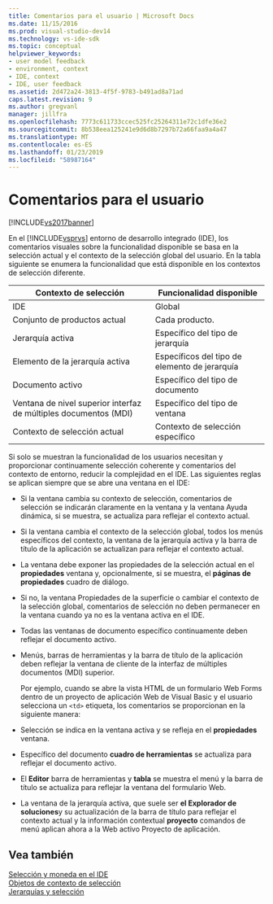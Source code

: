 ```yaml
---
title: Comentarios para el usuario | Microsoft Docs
ms.date: 11/15/2016
ms.prod: visual-studio-dev14
ms.technology: vs-ide-sdk
ms.topic: conceptual
helpviewer_keywords:
- user model feedback
- environment, context
- IDE, context
- IDE, user feedback
ms.assetid: 2d472a24-3813-4f5f-9783-b491ad8a71ad
caps.latest.revision: 9
ms.author: gregvanl
manager: jillfra
ms.openlocfilehash: 7773c611733ccec525fc25264311e72c1dfe36e2
ms.sourcegitcommit: 8b538eea125241e9d6d8b7297b72a66faa9a4a47
ms.translationtype: MT
ms.contentlocale: es-ES
ms.lasthandoff: 01/23/2019
ms.locfileid: "58987164"
---
```

# <a name="feedback-to-the-user"></a>Comentarios para el usuario
[!INCLUDE[vs2017banner](../../includes/vs2017banner.md)]

En el [!INCLUDE[vsprvs](../../includes/vsprvs-md.md)] entorno de desarrollo integrado (IDE), los comentarios visuales sobre la funcionalidad disponible se basa en la selección actual y el contexto de la selección global del usuario. En la tabla siguiente se enumera la funcionalidad que está disponible en los contextos de selección diferente.  
  
|Contexto de selección|Funcionalidad disponible|  
|-----------------------|-----------------------------|  
|IDE|Global|  
|Conjunto de productos actual|Cada producto.|  
|Jerarquía activa|Específico del tipo de jerarquía|  
|Elemento de la jerarquía activa|Específicos del tipo de elemento de jerarquía|  
|Documento activo|Específico del tipo de documento|  
|Ventana de nivel superior interfaz de múltiples documentos (MDI)|Específico del tipo de ventana|  
|Contexto de selección actual|Contexto de selección específico|  
  
 Si solo se muestran la funcionalidad de los usuarios necesitan y proporcionar continuamente selección coherente y comentarios del contexto de entorno, reducir la complejidad en el IDE. Las siguientes reglas se aplican siempre que se abre una ventana en el IDE:  
  
- Si la ventana cambia su contexto de selección, comentarios de selección se indicarán claramente en la ventana y la ventana Ayuda dinámica, si se muestra, se actualiza para reflejar el contexto actual.  
  
- Si la ventana cambia el contexto de la selección global, todos los menús específicos del contexto, la ventana de la jerarquía activa y la barra de título de la aplicación se actualizan para reflejar el contexto actual.  
  
- La ventana debe exponer las propiedades de la selección actual en el **propiedades** ventana y, opcionalmente, si se muestra, el **páginas de propiedades** cuadro de diálogo.  
  
- Si no, la ventana Propiedades de la superficie o cambiar el contexto de la selección global, comentarios de selección no deben permanecer en la ventana cuando ya no es la ventana activa en el IDE.  
  
- Todas las ventanas de documento específico continuamente deben reflejar el documento activo.  
  
- Menús, barras de herramientas y la barra de título de la aplicación deben reflejar la ventana de cliente de la interfaz de múltiples documentos (MDI) superior.  
  
  Por ejemplo, cuando se abre la vista HTML de un formulario Web Forms dentro de un proyecto de aplicación Web de Visual Basic y el usuario selecciona un `<td>` etiqueta, los comentarios se proporcionan en la siguiente manera:  
  
- Selección se indica en la ventana activa y se refleja en el **propiedades** ventana.  
  
- Específico del documento **cuadro de herramientas** se actualiza para reflejar el documento activo.  
  
- El **Editor** barra de herramientas y **tabla** se muestra el menú y la barra de título se actualiza para reflejar la ventana del formulario Web.  
  
- La ventana de la jerarquía activa, que suele ser **el Explorador de soluciones**y su actualización de la barra de título para reflejar el contexto actual y la información contextual **proyecto** comandos de menú aplican ahora a la Web activo Proyecto de aplicación.  
  
## <a name="see-also"></a>Vea también  
 [Selección y moneda en el IDE](../../extensibility/internals/selection-and-currency-in-the-ide.md)   
 [Objetos de contexto de selección](../../extensibility/internals/selection-context-objects.md)   
 [Jerarquías y selección](../../extensibility/internals/hierarchies-and-selection.md)
